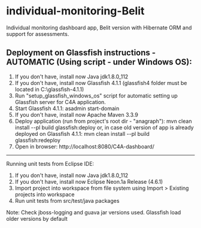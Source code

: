 # individual-monitoring-Belit
Individual monitoring dashboard app, Belit version with Hibernate ORM and support for assessments. 

Deployment on Glassfish instructions - AUTOMATIC (Using script - under Windows OS):
------------------------------------------------------------------------------------
1. If you don't have, install now Java jdk1.8.0_112
2. If you don't have, install now Glassfish 4.1.1 (glassfish4 folder must be located in C:\glassfish-4.1.1\)
3. Run "setup_glassfish_windows_os" script for automatic setting up Glassfish server for C4A application.
4. Start Glassfish 4.1.1:
	asadmin start-domain
5. If you don't have, install now Apache Maven 3.3.9
6. Deploy application (run from project's root dir - "anagraph\"):
	mvn clean install --pl build glassfish:deploy
or, in case old version of app is already deployed on Glassfish 4.1.1:
	mvn clean install --pl build glassfish:redeploy
7. Open in browser:
http://localhost:8080/C4A-dashboard/

--------------------------------------------
Running unit tests from Eclipse IDE:

1. If you don't have, install now Java jdk1.8.0_112
2. If you don't have, install now Eclipse Neon.1a Release (4.6.1)
3. Import project into workspace from file system using Import > Existing projects into workspace
4. Run unit tests from src/test/java packages

Note: Check jboss-logging and guava jar versions used. Glassfish load older versions by default
